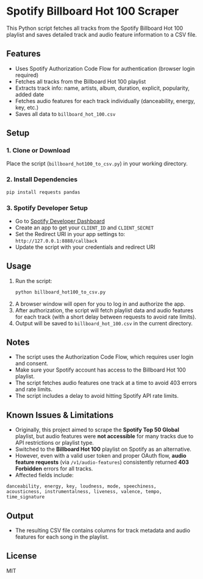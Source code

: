 # Spotify Billboard Hot 100 Scraper

This Python script fetches all tracks from the Spotify Billboard Hot 100 playlist and saves detailed track and audio feature information to a CSV file.

## Features
- Uses Spotify Authorization Code Flow for authentication (browser login required)
- Fetches all tracks from the Billboard Hot 100 playlist
- Extracts track info: name, artists, album, duration, explicit, popularity, added date
- Fetches audio features for each track individually (danceability, energy, key, etc.)
- Saves all data to `billboard_hot_100.csv`

## Setup

### 1. Clone or Download
Place the script (`billboard_hot100_to_csv.py`) in your working directory.

### 2. Install Dependencies
```bash
pip install requests pandas
```

### 3. Spotify Developer Setup
- Go to [Spotify Developer Dashboard](https://developer.spotify.com/dashboard/applications)
- Create an app to get your `CLIENT_ID` and `CLIENT_SECRET`
- Set the Redirect URI in your app settings to: `http://127.0.0.1:8888/callback`
- Update the script with your credentials and redirect URI

## Usage

1. Run the script:
   ```bash
   python billboard_hot100_to_csv.py
   ```
2. A browser window will open for you to log in and authorize the app.
3. After authorization, the script will fetch playlist data and audio features for each track (with a short delay between requests to avoid rate limits).
4. Output will be saved to `billboard_hot_100.csv` in the current directory.

## Notes
- The script uses the Authorization Code Flow, which requires user login and consent.
- Make sure your Spotify account has access to the Billboard Hot 100 playlist.
- The script fetches audio features one track at a time to avoid 403 errors and rate limits.
- The script includes a delay to avoid hitting Spotify API rate limits.

## Known Issues & Limitations

- Originally, this project aimed to scrape the **Spotify Top 50 Global** playlist, but audio features were **not accessible** for many tracks due to API restrictions or playlist type.
- Switched to the **Billboard Hot 100** playlist on Spotify as an alternative.
- However, even with a valid user token and proper OAuth flow, **audio feature requests** (via `/v1/audio-features`) consistently returned **403 Forbidden** errors for all tracks.
- Affected fields include:

```vbnet
danceability, energy, key, loudness, mode, speechiness,
acousticness, instrumentalness, liveness, valence, tempo, time_signature
```

## Output
- The resulting CSV file contains columns for track metadata and audio features for each song in the playlist.

## License
MIT 
